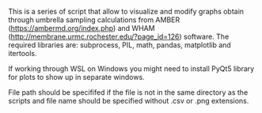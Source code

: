 This is a series of script that allow to visualize and modify graphs obtain through umbrella sampling calculations from AMBER (https://ambermd.org/index.php) and WHAM (http://membrane.urmc.rochester.edu/?page_id=126) software. The required libraries are: subprocess, PIL, math, pandas, matplotlib and itertools.  

If working through WSL on Windows you might need to install PyQt5 library for plots to show up in separate windows.

File path should be specififed if the file is not in the same directory as the scripts and file name should be specified without .csv or .png extensions. 
